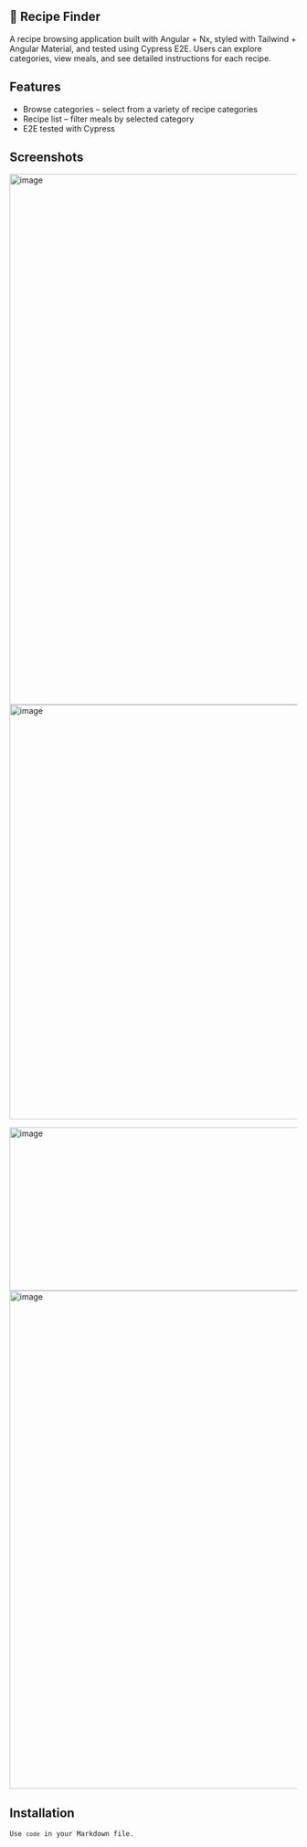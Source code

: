 ## 🍲 Recipe Finder

A recipe browsing application built with Angular + Nx, styled with Tailwind + Angular Material, and tested using Cypress E2E.
Users can explore categories, view meals, and see detailed instructions for each recipe.

## Features
<ul>
  <li>Browse categories – select from a variety of recipe categories</li>
  <li>Recipe list – filter meals by selected category</li>
  <li>E2E tested with Cypress</li>
</ul>

## Screenshots
<img width="1686" height="929" alt="image" src="https://github.com/user-attachments/assets/26309064-51bb-48a4-8a6d-1ea964057d8e" />
<img width="1685" height="726" alt="image" src="https://github.com/user-attachments/assets/da4d04d5-6ef0-47a3-9545-c97affb157ea" />

<img width="519" height="286" alt="image" src="https://github.com/user-attachments/assets/b76e53e5-2c41-4a53-a584-184c81189cc5" /><img width="984" height="872" alt="image" src="https://github.com/user-attachments/assets/e0516688-625a-41ba-8541-381f00610992" />
## Installation
<code>Use `code` in your Markdown file.</code>

